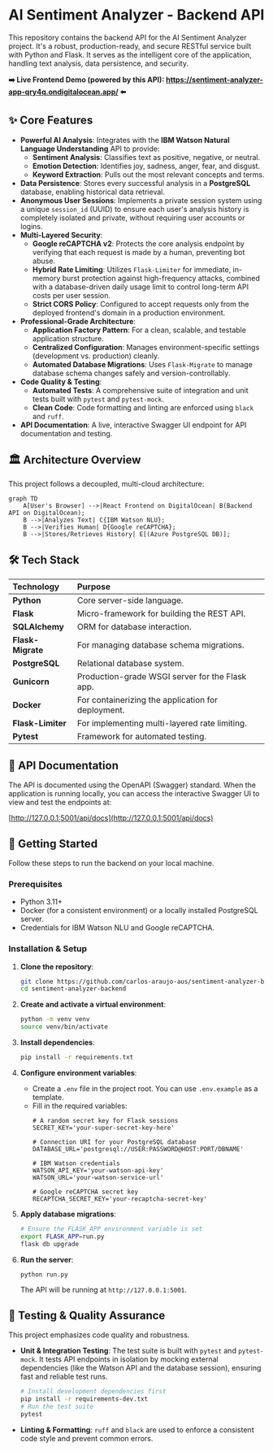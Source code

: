 # AI Sentiment Analyzer - Backend API

This repository contains the backend API for the AI Sentiment Analyzer project. It's a robust, production-ready, and secure RESTful service built with Python and Flask. It serves as the intelligent core of the application, handling text analysis, data persistence, and security.

**➡️ Live Frontend Demo (powered by this API): https://sentiment-analyzer-app-qry4q.ondigitalocean.app/ ⬅️**

## ✨ Core Features

-   **Powerful AI Analysis**: Integrates with the **IBM Watson Natural Language Understanding** API to provide:
    -   **Sentiment Analysis**: Classifies text as positive, negative, or neutral.
    -   **Emotion Detection**: Identifies joy, sadness, anger, fear, and disgust.
    -   **Keyword Extraction**: Pulls out the most relevant concepts and terms.
-   **Data Persistence**: Stores every successful analysis in a **PostgreSQL** database, enabling historical data retrieval.
-   **Anonymous User Sessions**: Implements a private session system using a unique `session_id` (UUID) to ensure each user's analysis history is completely isolated and private, without requiring user accounts or logins.
-   **Multi-Layered Security**:
    -   **Google reCAPTCHA v2**: Protects the core analysis endpoint by verifying that each request is made by a human, preventing bot abuse.
    -   **Hybrid Rate Limiting**: Utilizes `Flask-Limiter` for immediate, in-memory burst protection against high-frequency attacks, combined with a database-driven daily usage limit to control long-term API costs per user session.
    -   **Strict CORS Policy**: Configured to accept requests only from the deployed frontend's domain in a production environment.
-   **Professional-Grade Architecture**:
    -   **Application Factory Pattern**: For a clean, scalable, and testable application structure.
    -   **Centralized Configuration**: Manages environment-specific settings (development vs. production) cleanly.
    -   **Automated Database Migrations**: Uses `Flask-Migrate` to manage database schema changes safely and version-controllably.
-   **Code Quality & Testing**:
    -   **Automated Tests**: A comprehensive suite of integration and unit tests built with `pytest` and `pytest-mock`.
    -   **Clean Code**: Code formatting and linting are enforced using `black` and `ruff`.
-   **API Documentation**: A live, interactive Swagger UI endpoint for API documentation and testing.

## 🏛️ Architecture Overview

This project follows a decoupled, multi-cloud architecture:

```mermaid
graph TD
    A[User's Browser] -->|React Frontend on DigitalOcean| B(Backend API on DigitalOcean);
    B -->|Analyzes Text| C{IBM Watson NLU};
    B -->|Verifies Human| D{Google reCAPTCHA};
    B -->|Stores/Retrieves History| E[(Azure PostgreSQL DB)];
```

## 🛠️ Tech Stack

| Technology         | Purpose                                             |
| :----------------- | :---------------------------------------------------- |
| **Python**         | Core server-side language.                            |
| **Flask**          | Micro-framework for building the REST API.            |
| **SQLAlchemy**     | ORM for database interaction.                         |
| **Flask-Migrate**  | For managing database schema migrations.              |
| **PostgreSQL**     | Relational database system.                           |
| **Gunicorn**       | Production-grade WSGI server for the Flask app.       |
| **Docker**         | For containerizing the application for deployment.    |
| **Flask-Limiter**  | For implementing multi-layered rate limiting.         |
| **Pytest**         | Framework for automated testing.                      |

## 📖 API Documentation

The API is documented using the OpenAPI (Swagger) standard. When the application is running locally, you can access the interactive Swagger UI to view and test the endpoints at:

[http://127.0.0.1:5001/api/docs](http://127.0.0.1:5001/api/docs)

## 🚀 Getting Started

Follow these steps to run the backend on your local machine.

### Prerequisites

-   Python 3.11+
-   Docker (for a consistent environment) or a locally installed PostgreSQL server.
-   Credentials for IBM Watson NLU and Google reCAPTCHA.

### Installation & Setup

1.  **Clone the repository**:
    ```bash
    git clone https://github.com/carlos-araujo-aus/sentiment-analyzer-backend.git
    cd sentiment-analyzer-backend
    ```

2.  **Create and activate a virtual environment**:
    ```bash
    python -m venv venv
    source venv/bin/activate
    ```

3.  **Install dependencies**:
    ```bash
    pip install -r requirements.txt
    ```

4.  **Configure environment variables**:
    -   Create a `.env` file in the project root. You can use `.env.example` as a template.
    -   Fill in the required variables:
        ```env
        # A random secret key for Flask sessions
        SECRET_KEY='your-super-secret-key-here'

        # Connection URI for your PostgreSQL database
        DATABASE_URL='postgresql://USER:PASSWORD@HOST:PORT/DBNAME'

        # IBM Watson credentials
        WATSON_API_KEY='your-watson-api-key'
        WATSON_URL='your-watson-service-url'

        # Google reCAPTCHA secret key
        RECAPTCHA_SECRET_KEY='your-recaptcha-secret-key'
        ```

5.  **Apply database migrations**:
    ```bash
    # Ensure the FLASK_APP environment variable is set
    export FLASK_APP=run.py
    flask db upgrade
    ```

6.  **Run the server**:
    ```bash
    python run.py
    ```
    The API will be running at `http://127.0.0.1:5001`.

## 🧪 Testing & Quality Assurance

This project emphasizes code quality and robustness.

-   **Unit & Integration Testing**: The test suite is built with `pytest` and `pytest-mock`. It tests API endpoints in isolation by mocking external dependencies (like the Watson API and the database session), ensuring fast and reliable test runs.
    ```bash
    # Install development dependencies first
    pip install -r requirements-dev.txt
    # Run the test suite
    pytest
    ```
-   **Linting & Formatting**: `ruff` and `black` are used to enforce a consistent code style and prevent common errors.

